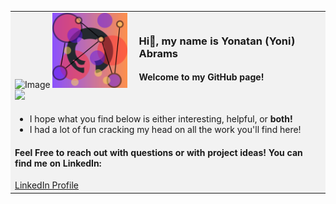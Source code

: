   <table style="background-color: #f2f2f2; border-collapse: collapse; border: none;">
    <tr>
      <td colspan="3">
        <div align="left">
          <img src="https://github.com/yoniabrams/yoniabrams/assets/124047859/746f3e57-1620-4947-8b90-effafc5631cb" alt="Image" width="120">
          <img src="custom_github_logo.png" alt="Image" width="120">
          <img src="https://github.com/yoniabrams/yoniabrams/assets/124047859/bb5c469e-bf69-4844-b02c-663dfe777339" width="120">
        </div>
      </td>
      <td>
        <div align="left">
          <h3>Hi👋, my name is Yonatan (Yoni) Abrams</h3>
        </div>
        <div align="left">
          <h4>Welcome to my GitHub page!</h4>
        </div>
      </td>
    </tr>
    <tr>
      <td colspan="4">
        <ul>
          <li>I hope what you find below is either interesting, helpful, or <strong>both!</strong></li>
          <li>I had a lot of fun cracking my head on all the work you'll find here!</li>
        </ul>
        <div align="left">
          <h4>Feel Free to reach out with questions or with project ideas! You can find me on LinkedIn:</h4>
          <div>
            <a href="https://www.linkedin.com/in/yabrams" target="_blank">LinkedIn Profile</a>
          </div>
        </div>
      </td>
    </tr>
  </table>

